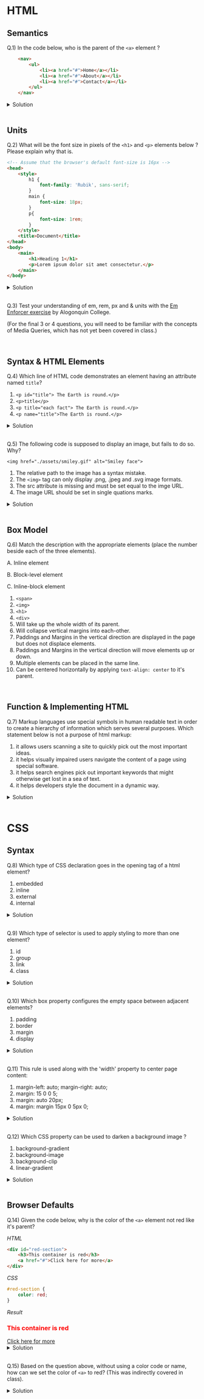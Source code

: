 # 

# HTML



## Semantics

Q.1) In the code below, who is the parent of the `<a>` element ?

```html
    <nav>
        <ul>
            <li><a href="#">Home</a></li>
            <li><a href="#">About</a></li>
            <li><a href="#">Contact</a></li>
        </ul>
    </nav>
```

<details>
  <summary>Solution</summary>
  <ul>
    <li>&lt;li&gt;</li>
  </ul>
</details>
<br>

## Units

Q.2)  What will be the font size in pixels of the `<h1>` and `<p>` elements below ? Please explain why that is.

```html
<!-- Assume that the browser's default font-size is 16px -->
<head>
    <style>
        h1 {
            font-family: 'Rubik', sans-serif;
        }
        main {
            font-size: 18px;
        }
        p{
            font-size: 1rem;
        }
    </style>
    <title>Document</title>
</head>
<body>
    <main>
        <h1>Heading 1</h1>
        <p>Lorem ipsum dolor sit amet consectetur.</p>
    </main>
</body>
```

<details>
  <summary>Solution</summary>
  <ul>
    <li>h1 has font-size of 36px. Most modern browsers have the size of h1 elements set to 2em, which means 2x the like height of the parent element. In this case the parent of h1 is the main element, which has a font-size set to 18px.</li>
    <li>p has a font-size of 16px. rem refers to the root html element, which in this case has a browser default font-size of 16px. </li>
  </ul>
</details>

<br>

Q.3) Test your understanding of em, rem, px and & units with the [Em Enforcer exercise](https://activities.learn-the-web.algonquindesign.ca/em-enforcer/) by Alogonquin College.

(For the final 3 or 4 questions, you will need to be familiar with the concepts of Media Queries, which has not yet been covered in class.)

<br>

## Syntax & HTML Elements

Q.4) Which line of HTML code demonstrates an element having an attribute named `title`?

1. `<p id="title"> The Earth is round.</p>`
2. `<p>title</p>`
3. `<p title="each fact"> The Earth is round.</p>`
4. `<p name="title">The Earth is round.</p>`

<details>
  <summary>Solution</summary>
  <ul>
    <li>3. See week 2 for html syntax</li>
  </ul>
</details>

<br>

Q.5) The following code is supposed to display an image, but fails to do so.  Why? 

`<img href="./assets/smiley.gif" alt="Smiley face">`

1. The relative path to the image has a syntax mistake.
2. The `<img>` tag can only display .png, .jpeg and .svg image formats.
3. The src attribute is missing and must be set equal to the imge URL.
4. The image URL should be set in single quations marks. 

<details>
  <summary>Solution</summary>
  <ul>
    <li>3</li>
  </ul>
</details>

<br>

## Box Model



Q.6) Match the description with the appropriate elements (place the number beside each of the three elements).

A. Inline element

B. Block-level element

C. Inline-block element



1. `<span>`
2. `<img>`
3. `<h1>` 
4. `<div>`
5. Will take up the whole width of its parent.
6. Will collapse vertical margins into each-other.
7. Paddings and Margins in the vertical direction are displayed in the page but does not displace elements.
8. Paddings and Margins in the vertical direction will move elements up or down.
9. Multiple elements can be placed in the same line.
10. Can be centered horizontally by applying `text-align: center` to it's parent.



<br>

## Function & Implementing HTML


Q.7) Markup languages use special symbols in human readable text in order to create a hierarchy of information which serves several purposes. Which statement below is not a purpose of html markup:

1. it allows users scanning a site to quickly pick out the most important ideas.
2. it helps visually impaired users navigate the content of a page using special software.
3. it helps search engines pick out important keywords that might otherwise get lost in a sea of text.
4. it helps developers style the document in a dynamic way.

<details>
  <summary>Solution</summary>
  <ul>
    <li>4</li>
  </ul>
</details>
<br>

# CSS


## Syntax

Q.8) Which type of CSS declaration goes in the opening tag of a html element?

1. embedded
2. inline
3. external
4. internal

<details>
  <summary>Solution</summary>
  <ul>
    <li>2</li>
  </ul>
</details>
<br>

Q.9) Which type of selector is used to apply styling to more than one element?

1. id
2. group
3. link
4. class

<details>
  <summary>Solution</summary>
  <ul>
    <li>4</li>
  </ul>
</details>

<br>

Q.10) Which box property configures the empty space between adjacent elements?

1. padding
2. border
3. margin
4. display

<details>
  <summary>Solution</summary>
  <ul>
    <li>3</li>
  </ul>
</details>

<br>

Q.11) This rule is used along with the 'width' property to center page content:

1. margin-left: auto; margin-right: auto;
2. margin: 15 0 0 5;
3. margin: auto 20px;
4. margin: margin 15px 0 5px 0;

<details>
  <summary>Solution</summary>
  <ul>
    <li>1</li>
  </ul>
</details>

<br>

Q.12) Which CSS property can be used to darken a background image ?

1. background-gradient
2. background-image
3. background-clip
4. linear-gradient

<details>
  <summary>Solution</summary>
  <ul>
    <li>4</li>
  </ul>
</details>
<br>

## Browser Defaults



Q.14) Given the code below, why is the color of the `<a>` element not red like it's parent?

*HTML*

```html
<div id="red-section">
    <h3>This container is red</h3>
    <a href="#">Click here for more</a>
</div>
```

*CSS*

```css
#red-section {
    color: red;
}
```

*Result*

<div id="red-section">
    <h3 style="color: red;">This container is red</h3>
    <a href="#">Click here for more</a>
</div>

<details>
  <summary>Solution</summary>
  <ul>
    <li>Because the color property is not being inherited by the anchor element. Instead, the browser applies default styling that make it blue.</li>
  </ul>
</details>

<br>

Q.15) Based on the question above, without using a color code or name, how can we set the color of `<a>` to red? (This was indirectly covered in class).

<details>
  <summary>Solution</summary>
  <ul>
    <li>By setting color: inherit; which would force the anchor element to inherit its color from it's parent.</li>
  </ul>
</details>
<br>
